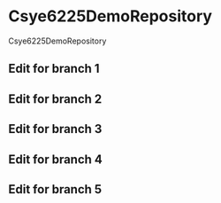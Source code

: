 # Csye6225DemoRepository
Csye6225DemoRepository

## Edit for branch 1

## Edit for branch 2

## Edit for branch 3

## Edit for branch 4

## Edit for branch 5

